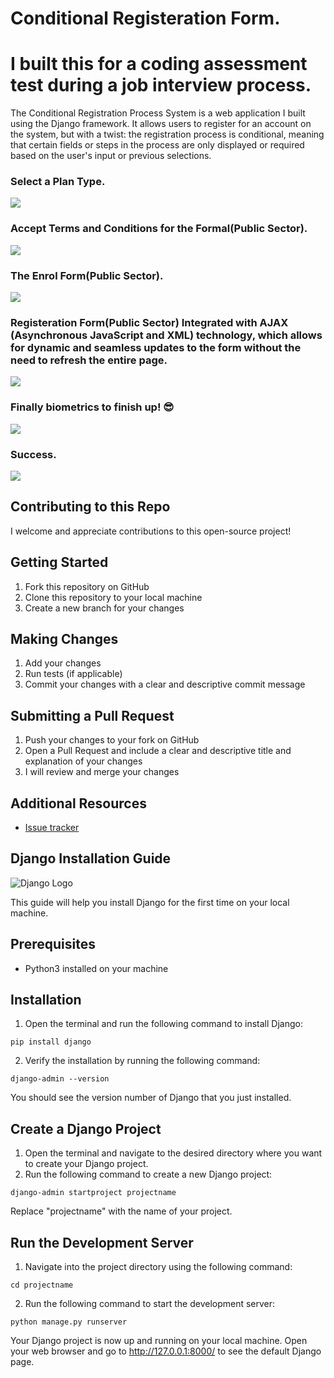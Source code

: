 # Conditional Registeration Form.
# I built this for a coding assessment test during a job interview process.
The Conditional Registration Process System is a web application I built using the Django framework. It allows users to register for an account on the system, but with a twist: the registration process is conditional, meaning that certain fields or steps in the process are only displayed or required based on the user's input or previous selections.

<h3>Select a Plan Type.</h3>
<img src="https://user-images.githubusercontent.com/89584431/214294429-7bcb87c8-d7ab-4b11-a28e-b707f5a682b4.png">

<h3>Accept Terms and Conditions for the Formal(Public Sector).</h3>
<img src="https://user-images.githubusercontent.com/89584431/214295789-e1535b3c-3a02-4a35-baf9-b04f4caed42f.png">

<h3>The Enrol Form(Public Sector).</h3>
<img src="https://user-images.githubusercontent.com/89584431/214296329-0d77fb29-56f3-40ac-a812-cfd961c8de6c.png">

<h3>Registeration Form(Public Sector) Integrated with AJAX (Asynchronous JavaScript and XML) technology, which allows for dynamic and seamless updates to the form without the need to refresh the entire page.</h3>
<img src="https://user-images.githubusercontent.com/89584431/214297086-c4407794-8a77-4883-ad5a-dd363f5b5097.png">

<h3>Finally biometrics to finish up! 😎</h3>
<img src="https://user-images.githubusercontent.com/89584431/214299278-494eceb0-f1f8-4056-b776-682b392fa2e6.png">

<h3>Success.</h3>
<img src="https://user-images.githubusercontent.com/89584431/214300998-042a1e44-797d-4267-8126-c302141c5c11.png">

## Contributing to this Repo
I welcome and appreciate contributions to this open-source project!

## Getting Started
1. Fork this repository on GitHub
2. Clone this repository to your local machine
3. Create a new branch for your changes

## Making Changes
1. Add your changes
2. Run tests (if applicable)
3. Commit your changes with a clear and descriptive commit message

## Submitting a Pull Request
1. Push your changes to your fork on GitHub
2. Open a Pull Request and include a clear and descriptive title and explanation of your changes
3. I will review and merge your changes

## Additional Resources
- [Issue tracker](https://github.com/DonGuillotine/government-registeration-form/issues)

## Django Installation Guide

![Django Logo](https://www.djangoproject.com/m/img/logos/django-logo-negative.png)

This guide will help you install Django for the first time on your local machine.

## Prerequisites
- Python3 installed on your machine

## Installation
1. Open the terminal and run the following command to install Django:

```
pip install django
```

2. Verify the installation by running the following command:
```
django-admin --version
```

You should see the version number of Django that you just installed.

## Create a Django Project
1. Open the terminal and navigate to the desired directory where you want to create your Django project.
2. Run the following command to create a new Django project:
```
django-admin startproject projectname
```
Replace "projectname" with the name of your project.

## Run the Development Server
1. Navigate into the project directory using the following command:
```
cd projectname
```
2. Run the following command to start the development server:
```
python manage.py runserver
```

Your Django project is now up and running on your local machine. Open your web browser and go to http://127.0.0.1:8000/ to see the default Django page.
